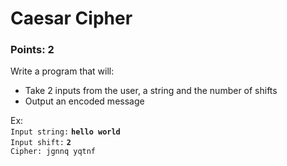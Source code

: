 # Caesar Cipher
### Points: 2 <br>
Write a program that will: 
- Take 2 inputs from the user, a string and the number of shifts
- Output an encoded message <br>

Ex: <br>
  `Input string:` **`hello world`** <br>
  `Input shift:` **`2`** <br>
  `Cipher: jgnnq yqtnf`
